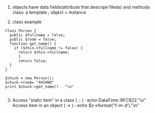 1. objects have data fields(attribute that descripe fileds) and methods
    class: a template ; object = instance 

2. class example 
```
Class Person {
  public $fullname = false;
  public $room = false;
  function get_name() {
    if ($this->fullname != false) {
      return $this->fullname;
      }
      return false;
  }
}

$chuck = new Person();
$chuck->room= "4429NQ"
print $chuck->get_name() . "\n"


```

3.  Access "static item" in a class ( :: )   : echo DataTime::RFC822."\n"
    Access item in an object ( -> )          : echo  $z->format('Y-m-d')."\n"
    

